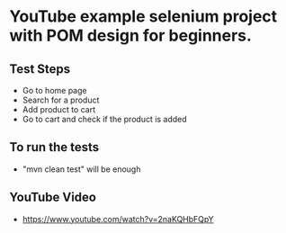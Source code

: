 # YouTube example selenium project with POM design for beginners.

## Test Steps 

- Go to home page
- Search for a product
- Add product to cart
- Go to cart and check if the product is added


## To run the tests

- "mvn clean test" will be enough


## YouTube Video

- https://www.youtube.com/watch?v=2naKQHbFQpY

